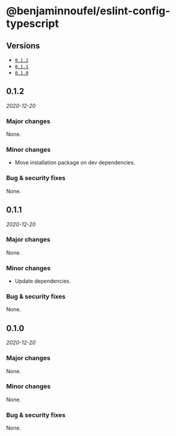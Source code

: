 # @benjaminnoufel/eslint-config-typescript

## Versions

- [`0.1.2`](#012)
- [`0.1.1`](#011)
- [`0.1.0`](#010)

## 0.1.2

*2020-12-20*

### Major changes

None.

### Minor changes

- Move installation package on dev dependencies.

### Bug & security fixes

None.

## 0.1.1

*2020-12-20*

### Major changes

None.

### Minor changes

- Update dependencies.

### Bug & security fixes

None.

## 0.1.0

*2020-12-20*

### Major changes

None.

### Minor changes

None.

### Bug & security fixes

None.
